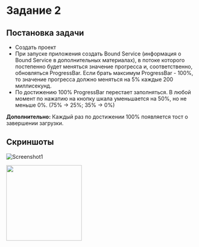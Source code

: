 # Задание 2
## Постановка задачи

- Создать проект
- При запуске приложения создать Bound Service (информация о Bound Service в дополнительных материалах), в потоке которого постепенно будет меняться значение прогресса и, соответственно, обновляться ProgressBar. Если брать максимум ProgressBar - 100%, то значение прогресса должно меняться на 5% каждые 200 миллисекунд.
- По достижению 100% ProgressBar перестает заполняться. В любой момент по нажатию на кнопку шкала уменьшается на 50%, но не меньше 0%. (75% -> 25%; 35% -> 0%)

 **Дополнительно:** Каждый раз по достижении 100% появляется тост о завершении загрузки.


## Скриншоты

![Screenshot1](https://i.ibb.co/fd12s42/Screenshot-from-2021-06-09-17-28-03.png)

<img src="https://i.ibb.co/fd12s42/Screenshot-from-2021-06-09-17-28-03.png" width="200px" height="200px"/>
